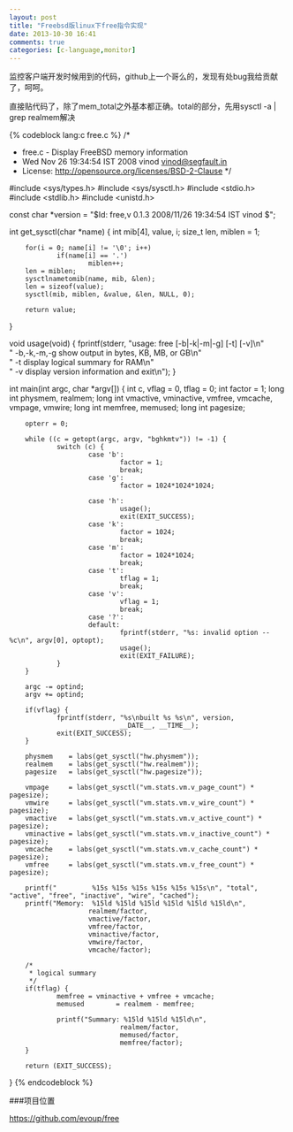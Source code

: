 ```yaml
---
layout: post
title: "Freebsd版linux下free指令实现"
date: 2013-10-30 16:41
comments: true
categories: [c-language,monitor] 
---
```

监控客户端开发时候用到的代码，github上一个哥么的，发现有处bug我给贡献了，呵呵。
<!-- more -->
直接贴代码了，除了mem_total之外基本都正确。total的部分，先用sysctl -a | grep realmem解决

{% codeblock lang:c free.c %}
/*
 * free.c - Display FreeBSD memory information
 * Wed Nov 26 19:34:54 IST 2008 vinod <vinod@segfault.in>
 * License: http://opensource.org/licenses/BSD-2-Clause
 */

#include <sys/types.h>
#include <sys/sysctl.h>
#include <stdio.h>
#include <stdlib.h>
#include <unistd.h>

const char *version = "$Id: free,v 0.1.3 2008/11/26 19:34:54 IST vinod $";

int
get_sysctl(char *name)
{
        int mib[4], value, i;
        size_t len, miblen = 1;

        for(i = 0; name[i] != '\0'; i++) 
                if(name[i] == '.')
                        miblen++;
        len = miblen;
        sysctlnametomib(name, mib, &len);
        len = sizeof(value);
        sysctl(mib, miblen, &value, &len, NULL, 0);

        return value;
}

void
usage(void)
{
        fprintf(stderr, "usage: free [-b|-k|-m|-g] [-t] [-v]\n" \
        "  -b,-k,-m,-g show output in bytes, KB, MB, or GB\n" \
        "  -t display logical summary for RAM\n" \
        "  -v display version information and exit\n");
}

int
main(int argc, char *argv[])
{
        int c, vflag = 0, tflag = 0;
        int factor = 1;
        long int physmem, realmem;
        long int vmactive, vminactive, vmfree, vmcache, vmpage, vmwire;
        long int memfree, memused;
        long int pagesize;

        opterr = 0;

        while ((c = getopt(argc, argv, "bghkmtv")) != -1) {
                switch (c) {
                        case 'b':
                                factor = 1;
                                break;
                        case 'g':
                                factor = 1024*1024*1024;

                        case 'h':
                                usage();
                                exit(EXIT_SUCCESS);
                        case 'k':
                                factor = 1024;
                                break;
                        case 'm':
                                factor = 1024*1024;
                                break;
                        case 't':
                                tflag = 1;
                                break;
                        case 'v':
                                vflag = 1;
                                break;
                        case '?':
                        default:
                                fprintf(stderr, "%s: invalid option -- %c\n", argv[0], optopt);
                                usage();
                                exit(EXIT_FAILURE);
                }
        }

        argc -= optind;
        argv += optind;

        if(vflag) {
                fprintf(stderr, "%s\nbuilt %s %s\n", version,
                                __DATE__, __TIME__);
                exit(EXIT_SUCCESS);
        }

        physmem    = labs(get_sysctl("hw.physmem"));
        realmem    = labs(get_sysctl("hw.realmem"));
        pagesize   = labs(get_sysctl("hw.pagesize"));

        vmpage     = labs(get_sysctl("vm.stats.vm.v_page_count") * pagesize);
        vmwire     = labs(get_sysctl("vm.stats.vm.v_wire_count") * pagesize);
        vmactive   = labs(get_sysctl("vm.stats.vm.v_active_count") * pagesize);
        vminactive = labs(get_sysctl("vm.stats.vm.v_inactive_count") * pagesize);
        vmcache    = labs(get_sysctl("vm.stats.vm.v_cache_count") * pagesize);
        vmfree     = labs(get_sysctl("vm.stats.vm.v_free_count") * pagesize);

        printf("         %15s %15s %15s %15s %15s %15s\n", "total", "active", "free", "inactive", "wire", "cached");
        printf("Memory:  %15ld %15ld %15ld %15ld %15ld %15ld\n",
                        realmem/factor,
                        vmactive/factor,
                        vmfree/factor,
                        vminactive/factor,
                        vmwire/factor,
                        vmcache/factor);

        /*
         * logical summary
         */
        if(tflag) {
                memfree = vminactive + vmfree + vmcache;
                memused        = realmem - memfree;

                printf("Summary: %15ld %15ld %15ld\n",
                                realmem/factor,
                                memused/factor,
                                memfree/factor);
        }

        return (EXIT_SUCCESS);
}
{% endcodeblock %}

###项目位置

https://github.com/evoup/free
